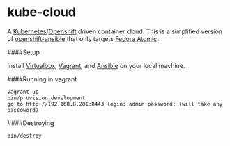 kube-cloud
=======================

A [Kubernetes](http://kubernetes.io/docs/)/[Openshift](https://docs.openshift.org/latest/welcome/index.html) driven container cloud. This is a simplified version of [openshift-ansible](https://github.com/openshift/openshift-ansible) that only targets [Fedora Atomic](http://www.projectatomic.io/download/).

####Setup

Install [Virtualbox](https://www.virtualbox.org/wiki/Downloads), [Vagrant](http://www.vagrantup.com/downloads), and [Ansible](http://docs.ansible.com/ansible/intro_installation.html) on your local machine.

####Running in vagrant

    vagrant up
    bin/provision_development
    go to http://192.168.8.201:8443 login: admin password: (will take any passoword)

####Destroying

    bin/destroy
